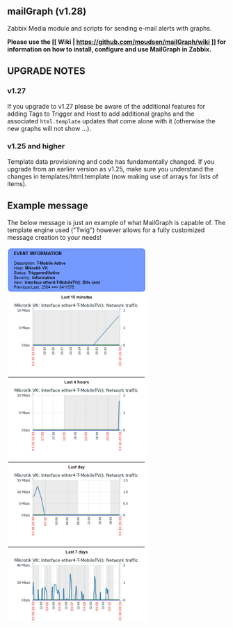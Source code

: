 ## mailGraph (v1.28)
Zabbix Media module and scripts for sending e-mail alerts with graphs.

**Please use the [[ Wiki | https://github.com/moudsen/mailGraph/wiki ]] for information on how to install, configure and use MailGraph in Zabbix.**

## UPGRADE NOTES
### v1.27
If you upgrade to v1.27 please be aware of the additional features for adding Tags to Trigger and Host to add additional graphs and the associated `html.template` updates that come alone with it (otherwise the new graphs will not show ...).

### v1.25 and higher
Template data provisioning and code has fundamentally changed. If you upgrade from an earlier version as v1.25, make sure you understand the changes in templates/html.template (now making use of arrays for lists of items).

## Example message
The below message is just an example of what MailGraph is capable of. The template engine used ("Twig") however allows for a fully customized message creation to your needs!

[![](images/Example-mail-message-v122.png?raw=true)](images/Example-mail-message-v122.png)
